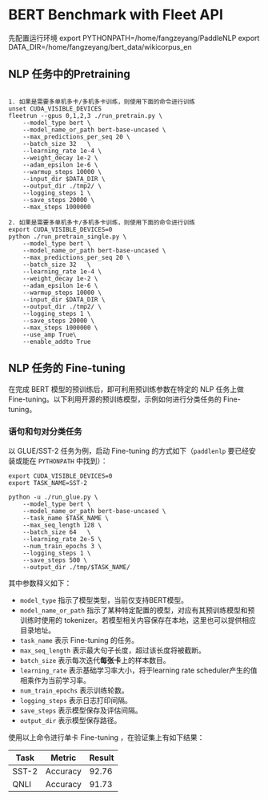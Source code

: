 # BERT Benchmark with Fleet API

先配置运行环境
export PYTHONPATH=/home/fangzeyang/PaddleNLP
export DATA_DIR=/home/fangzeyang/bert_data/wikicorpus_en

## NLP 任务中的Pretraining

```shell

1. 如果是需要多单机多卡/多机多卡训练，则使用下面的命令进行训练
unset CUDA_VISIBLE_DEVICES
fleetrun --gpus 0,1,2,3 ./run_pretrain.py \
    --model_type bert \
    --model_name_or_path bert-base-uncased \
    --max_predictions_per_seq 20 \
    --batch_size 32   \
    --learning_rate 1e-4 \
    --weight_decay 1e-2 \
    --adam_epsilon 1e-6 \
    --warmup_steps 10000 \
    --input_dir $DATA_DIR \
    --output_dir ./tmp2/ \
    --logging_steps 1 \
    --save_steps 20000 \
    --max_steps 1000000

2. 如果是需要多单机多卡/多机多卡训练，则使用下面的命令进行训练
export CUDA_VISIBLE_DEVICES=0
python ./run_pretrain_single.py \
    --model_type bert \
    --model_name_or_path bert-base-uncased \
    --max_predictions_per_seq 20 \
    --batch_size 32   \
    --learning_rate 1e-4 \
    --weight_decay 1e-2 \
    --adam_epsilon 1e-6 \
    --warmup_steps 10000 \
    --input_dir $DATA_DIR \
    --output_dir ./tmp2/ \
    --logging_steps 1 \
    --save_steps 20000 \
    --max_steps 1000000 \
    --use_amp True\
    --enable_addto True
```

## NLP 任务的 Fine-tuning

在完成 BERT 模型的预训练后，即可利用预训练参数在特定的 NLP 任务上做 Fine-tuning。以下利用开源的预训练模型，示例如何进行分类任务的 Fine-tuning。

### 语句和句对分类任务

以 GLUE/SST-2 任务为例，启动 Fine-tuning 的方式如下（`paddlenlp` 要已经安装或能在 `PYTHONPATH` 中找到）：

```shell
export CUDA_VISIBLE_DEVICES=0
export TASK_NAME=SST-2

python -u ./run_glue.py \
    --model_type bert \
    --model_name_or_path bert-base-uncased \
    --task_name $TASK_NAME \
    --max_seq_length 128 \
    --batch_size 64   \
    --learning_rate 2e-5 \
    --num_train_epochs 3 \
    --logging_steps 1 \
    --save_steps 500 \
    --output_dir ./tmp/$TASK_NAME/

```

其中参数释义如下：
- `model_type` 指示了模型类型，当前仅支持BERT模型。
- `model_name_or_path` 指示了某种特定配置的模型，对应有其预训练模型和预训练时使用的 tokenizer。若模型相关内容保存在本地，这里也可以提供相应目录地址。
- `task_name` 表示 Fine-tuning 的任务。
- `max_seq_length` 表示最大句子长度，超过该长度将被截断。
- `batch_size` 表示每次迭代**每张卡**上的样本数目。
- `learning_rate` 表示基础学习率大小，将于learning rate scheduler产生的值相乘作为当前学习率。
- `num_train_epochs` 表示训练轮数。
- `logging_steps` 表示日志打印间隔。
- `save_steps` 表示模型保存及评估间隔。
- `output_dir` 表示模型保存路径。

使用以上命令进行单卡 Fine-tuning ，在验证集上有如下结果：

| Task  | Metric                       | Result      |
|-------|------------------------------|-------------|
| SST-2 | Accuracy                     | 92.76       |
| QNLI  | Accuracy                     | 91.73       |
